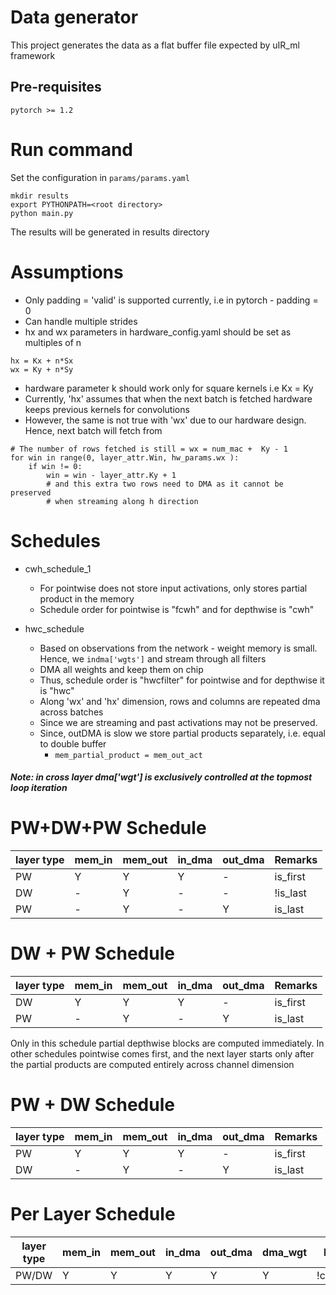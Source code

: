 # Data generator 
This project generates the data as a flat buffer file expected by uIR_ml framework

## Pre-requisites

```
pytorch >= 1.2
```

# Run command

Set the configuration in `params/params.yaml`
```
mkdir results
export PYTHONPATH=<root directory>
python main.py
```

The results will be generated in results directory


# Assumptions
* Only padding = 'valid' is supported currently, i.e in pytorch - padding = 0
* Can handle multiple strides
* hx and wx parameters in hardware\_config.yaml should be set as multiples of n
```
hx = Kx + n*Sx
wx = Ky + n*Sy 
```
* hardware parameter k should work only for square kernels i.e Kx = Ky 
* Currently, 'hx' assumes that when the next batch is fetched hardware keeps previous kernels for convolutions
* However, the same is not true with 'wx' due to our hardware design. Hence, next batch will fetch from 
```
# The number of rows fetched is still = wx = num_mac +  Ky - 1
for win in range(0, layer_attr.Win, hw_params.wx ):
    if win != 0: 
        win = win - layer_attr.Ky + 1
        # and this extra two rows need to DMA as it cannot be preserved 
        # when streaming along h direction 
```

# Schedules
* cwh_schedule_1 
    * For pointwise does not store input activations, only stores partial product in the memory
    * Schedule order for pointwise is "fcwh" and for depthwise is "cwh" 

* hwc_schedule 
    * Based on observations from the network - weight memory is small. Hence, we `indma['wgts']` 
        and stream through all filters
    * DMA all weights and keep them on chip
    * Thus, schedule order is "hwcfilter" for pointwise and for depthwise it is "hwc"
    * Along 'wx' and 'hx' dimension, rows and columns are repeated dma across batches 
    * Since we are streaming and past activations may not be preserved.
    * Since, outDMA is slow we store partial products separately, i.e. equal to double buffer
        * `mem_partial_product = mem_out_act`
        

 
##### Note: in cross layer dma['wgt'] is exclusively controlled at the topmost loop iteration   
# PW+DW+PW Schedule
| layer type | mem_in | mem_out | in_dma | out_dma | Remarks               |
|------------|--------|---------|--------|---------|-----------------------|
| PW         | Y      | Y       | Y      | -       | is_first              |
| DW         | -      | Y       | -      | -       | !is_last              |
| PW         | -      | Y       | -      | Y       | is_last               |

# DW + PW Schedule
| layer type | mem_in | mem_out | in_dma | out_dma | Remarks  |
|------------|--------|---------|--------|---------|----------|
| DW         | Y      | Y       | Y      | -       | is_first |
| PW         | -      | Y       | -      | Y       | is_last  |

Only in this schedule partial depthwise blocks are computed immediately.
 In other schedules pointwise comes first, and the next layer starts only 
 after the partial products are computed entirely across channel dimension

# PW + DW Schedule
| layer type | mem_in | mem_out | in_dma | out_dma | Remarks  |
|------------|--------|---------|--------|---------|----------|
| PW         | Y      | Y       | Y      | -       | is_first |
| DW         | -      | Y       | -      | Y       | is_last  |

# Per Layer Schedule 
| layer type | mem_in | mem_out | in_dma | out_dma | dma_wgt | Remarks       |
|------------|--------|---------|--------|---------|---------|---------------|
| PW/DW      | Y      | Y       | Y      | Y       | Y       | !cross_layer  |
